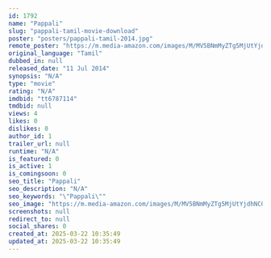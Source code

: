 ```yaml
---
id: 1792
name: "Pappali"
slug: "pappali-tamil-movie-download"
poster: "posters/pappali-tamil-2014.jpg"
remote_poster: "https://m.media-amazon.com/images/M/MV5BNmMyZTg5MjUtYjdhNC00MmM0LWI1OTYtMWQzOGExM2ViMzBlXkEyXkFqcGdeQXVyNTM0MDc1ODE@._V1_SX300.jpg"
original_language: "Tamil"
dubbed_in: null
released_date: "11 Jul 2014"
synopsis: "N/A"
type: "movie"
rating: "N/A"
imdbid: "tt6787114"
tmdbid: null
views: 4
likes: 0
dislikes: 0
author_id: 1
trailer_url: null
runtime: "N/A"
is_featured: 0
is_active: 1
is_comingsoon: 0
seo_title: "Pappali"
seo_description: "N/A"
seo_keywords: "\"Pappali\""
seo_image: "https://m.media-amazon.com/images/M/MV5BNmMyZTg5MjUtYjdhNC00MmM0LWI1OTYtMWQzOGExM2ViMzBlXkEyXkFqcGdeQXVyNTM0MDc1ODE@._V1_SX300.jpg"
screenshots: null
redirect_to: null
social_shares: 0
created_at: 2025-03-22 10:35:49
updated_at: 2025-03-22 10:35:49
---
```


